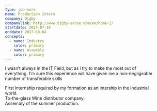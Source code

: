 ```yaml
---
type: job-more
name: Production Intern
company: Digby
companylink: http://www.digby-sense.com/en/home-2/
startdate: 2017-07-10
enddate: 2017-08-04
concepts:
  - name: Industry
    color: primary
  - name: Assembly
    color: primary
---
```

I wasn't always in the IT Field, but as I try to make the most out of everything, I'm sure this
experience will have given me a non-negligeable number of transferable skills
     
First internship required by my formation as an intership in the industrial world.  
To-the-glass Wine distributor company.  
Assembly of the summer production.  